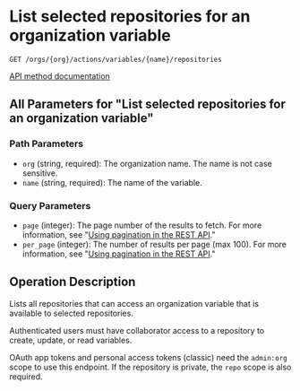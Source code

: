 # List selected repositories for an organization variable

`GET /orgs/{org}/actions/variables/{name}/repositories`

[API method documentation](https://docs.github.com/rest/actions/variables#list-selected-repositories-for-an-organization-variable)

## All Parameters for "List selected repositories for an organization variable"

### Path Parameters

- `org` (string, required): The organization name. The name is not case sensitive.
- `name` (string, required): The name of the variable.
### Query Parameters

- `page` (integer): The page number of the results to fetch. For more information, see "[Using pagination in the REST API](https://docs.github.com/rest/using-the-rest-api/using-pagination-in-the-rest-api)."
- `per_page` (integer): The number of results per page (max 100). For more information, see "[Using pagination in the REST API](https://docs.github.com/rest/using-the-rest-api/using-pagination-in-the-rest-api)."

## Operation Description

Lists all repositories that can access an organization variable
that is available to selected repositories.

Authenticated users must have collaborator access to a repository to create, update, or read variables.

OAuth app tokens and personal access tokens (classic) need the `admin:org` scope to use this endpoint. If the repository is private, the `repo` scope is also required.
